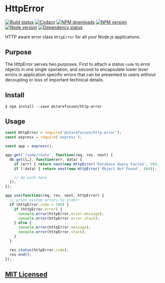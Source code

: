 # HttpError

[![Build status](https://img.shields.io/wercker/ci/566166f590c1072f350993d2.svg "Build status")](https://app.wercker.com/project/bykey/9cf398f236208de61be9815bd091bc97)
[![Codacy](https://img.shields.io/codacy/a04da1d7b2d44e1abb980f8ceed99711.svg "Codacy")](https://www.codacy.com/app/starefossen/node-http-error)
[![NPM downloads](https://img.shields.io/npm/dm/@starefossen/http-error.svg "NPM downloads")](https://www.npmjs.com/package/@starefossen/http-error)
[![NPM version](https://img.shields.io/npm/v/@starefossen/http-error.svg "NPM version")](https://www.npmjs.com/package/@starefossen/http-error)
[![Node version](https://img.shields.io/node/v/@starefossen/http-error.svg "Node version")](https://www.npmjs.com/package/@starefossen/http-error)
[![Dependency status](https://img.shields.io/david/Starefossen/node-http-error.svg "Dependency status")](https://david-dm.org/Starefossen/node-http-error)

HTTP aware error class `HttpError` for all your Node.js applications.

## Purpose

The HttpError serves two purposes. First to attach a status `code` to error
objects in one single operation, and second to encapsulate lower lever errors in
application specific errors that can be presented to users without decoupling or
loss of important technical details.

## Install

```
$ npm install --save @starefossen/http-error
```

## Usage

```js
const HttpError = require('@starefossen/http-error');
const express = require('express');

const app = express();

app.get('/some/route', function(req, res, next) {
  db.get({…}, function(err, data) {
    if (err) { return next(new HttpError('Database Query Failed', 500, err)); }
    if (!data) { return next(new HttpError('Object Not Found', 404)); }

    // do work here
  });
});

app.use(function(req, res, next, httpError) {
  // print system errors to stderr
  if (httpError.code > 500) {
    if (httpError.error) {
      console.error(httpError.error.message);
      console.error(httpError.error.stack);
    } else {
      console.error(httpError.message);
      console.error(httpError.stack);
    }
  }

  res.status(httpError.code);
  res.end();
});
```

## [MIT Licensed](https://github.com/Starefossen/node-http-error/blob/master/LICENSE)
